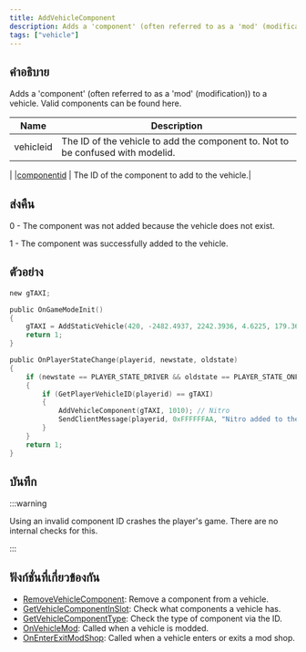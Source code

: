 ```yaml
---
title: AddVehicleComponent
description: Adds a 'component' (often referred to as a 'mod' (modification)) to a vehicle.
tags: ["vehicle"]
---
```


## คำอธิบาย

Adds a 'component' (often referred to as a 'mod' (modification)) to a vehicle. Valid components can be found here.

| Name      | Description                                                                     |
| --------- | ------------------------------------------------------------------------------- |
| vehicleid | The ID of the vehicle to add the component to. Not to be confused with modelid. |

| |[componentid](../../scripting/resources/carcomponentid.md) | The ID of the component to add to the vehicle.|

## ส่งคืน

0 - The component was not added because the vehicle does not exist.

1 - The component was successfully added to the vehicle.

## ตัวอย่าง

```c
new gTAXI;

public OnGameModeInit()
{
    gTAXI = AddStaticVehicle(420, -2482.4937, 2242.3936, 4.6225, 179.3656, 6, 1); // Taxi
    return 1;
}

public OnPlayerStateChange(playerid, newstate, oldstate)
{
    if (newstate == PLAYER_STATE_DRIVER && oldstate == PLAYER_STATE_ONFOOT)
    {
        if (GetPlayerVehicleID(playerid) == gTAXI)
        {
            AddVehicleComponent(gTAXI, 1010); // Nitro
            SendClientMessage(playerid, 0xFFFFFFAA, "Nitro added to the Taxi.");
        }
    }
    return 1;
}
```

## บันทึก

:::warning

Using an invalid component ID crashes the player's game. There are no internal checks for this.

:::

## ฟังก์ชั่นที่เกี่ยวข้องกัน

- [RemoveVehicleComponent](../../scripting/functions/RemoveVehicleComponent.md): Remove a component from a vehicle.
- [GetVehicleComponentInSlot](../../scripting/functions/GetVehicleComponentInSlot.md): Check what components a vehicle has.
- [GetVehicleComponentType](../../scripting/functions/GetVehicleComponentType.md): Check the type of component via the ID.
- [OnVehicleMod](../../scripting/callbacks/OnVehicleMod.md): Called when a vehicle is modded.
- [OnEnterExitModShop](../../scripting/callbacks/OnEnterExitModShop.md): Called when a vehicle enters or exits a mod shop.
